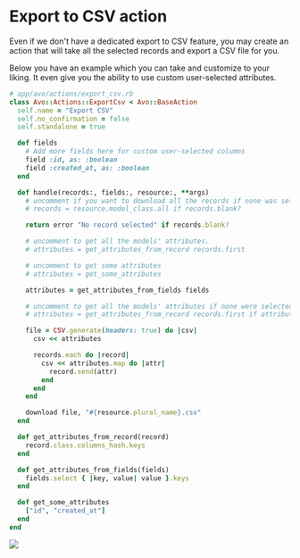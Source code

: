 # Export to CSV action

Even if we don't have a dedicated export to CSV feature, you may create an action that will take all the selected records and export a CSV file for you.

Below you have an example which you can take and customize to your liking. It even give you the ability to use custom user-selected attributes.

```ruby
# app/avo/actions/export_csv.rb
class Avo::Actions::ExportCsv < Avo::BaseAction
  self.name = "Export CSV"
  self.no_confirmation = false
  self.standalone = true

  def fields
    # Add more fields here for custom user-selected columns
    field :id, as: :boolean
    field :created_at, as: :boolean
  end

  def handle(records:, fields:, resource:, **args)
    # uncomment if you want to download all the records if none was selected
    # records = resource.model_class.all if records.blank?

    return error "No record selected" if records.blank?

    # uncomment to get all the models' attributes.
    # attributes = get_attributes_from_record records.first

    # uncomment to get some attributes
    # attributes = get_some_attributes

    attributes = get_attributes_from_fields fields

    # uncomment to get all the models' attributes if none were selected
    # attributes = get_attributes_from_record records.first if attributes.blank?

    file = CSV.generate(headers: true) do |csv|
      csv << attributes

      records.each do |record|
        csv << attributes.map do |attr|
          record.send(attr)
        end
      end
    end

    download file, "#{resource.plural_name}.csv"
  end

  def get_attributes_from_record(record)
    record.class.columns_hash.keys
  end

  def get_attributes_from_fields(fields)
    fields.select { |key, value| value }.keys
  end

  def get_some_attributes
    ["id", "created_at"]
  end
end
```

![](/assets/img/3_0/guides/export-to-csv/export-to-csv.gif)

